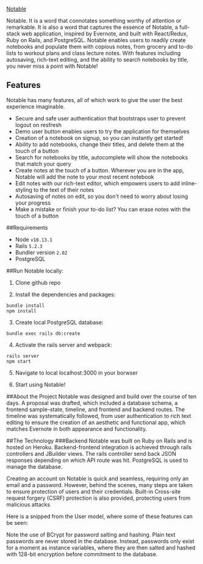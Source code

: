 [Notable](https://aa-notable.herokuapp.com/#/)

Notable. It is a word that connotates something worthy of attention or remarkable. It is also a word that captures the essence of Notable, a full-stack web application, inspired by Evernote, and built with React/Redux, Ruby on Rails, and PostgreSQL. Notable enables users to readily create notebooks and populate them with copious notes, from grocery and to-do lists to workout plans and class lecture notes. With features including autosaving, rich-text editing, and the ability to search notebooks by title, you never miss a point with Notable!

## Features
Notable has many features, all of which work to give the user the best experience imaginable.

* Secure and safe user authentication that bootstraps user to prevent logout on resfresh
* Demo user button enables users to try the application for themselves
* Creation of a notebook on signup, so you can instantly get started! 
* Ability to add notebooks, change their titles, and delete them at the touch of a button
* Search for notebooks by title, autocomplete will show the notebooks that match your query
* Create notes at the touch of a button. Wherever you are in the app, Notable will add the note to your most recent notebook
* Edit notes with our rich-text editor, which empowers users to add inline-styling to the text of their notes
* Autosaving of notes on edit, so you don't need to worry about losing your progress
* Make a mistake or finish your to-do list? You can erase notes with the touch of a button

##Requirements
* Node ```v10.13.1```
* Rails ```5.2.3```
* Bundler version ```2.02```
* PostgreSQL

##Run Notable locally:
1. Clone github repo

2. Install the dependencies and packages:
  ```
  bundle install
  npm install
  ```
  
 3. Create local PostgreSQL database:
 ```
 bundle exec rails db:create
 ```
 
 4. Activate the rails server and webpack:
 ```
 rails server
 npm start
 ```
 
 5. Navigate to local localhost:3000 in your borwser
 
 6. Start using Notable!
 
##About the Project
Notable was designed and build over the course of ten days. A proposal was drafted, which included a database schema, a frontend sample-state, timeline, and frontend and backend routes. The timeline was systematically followed, from user authentication to rich text editing to ensure the creation of an aesthetic and functional app, which matches Evernote in both appearance and functionality.

##The Technology
###Backend
Notable was built on Ruby on Rails and is hosted on Heroku. Backend-frontend integration is achieved through rails controllers and JBuilder views. The rails controller send back JSON responses depending on which API route was hit. PostgreSQL is used to manage the database.

Creating an account on Notable is quick and seamless, requiring only an email and a password. However, behind the scenes, many steps are taken to ensure protection of users and their credentials. Built-in Cross-site request forgery (CSRF) protection is also provided, protecting users from malicious attacks

Here is a snipped from the User model, where some of these features can be seen:


Note the use of BCrypt for password salting and hashing. Plain text passwords are never stored in the database. Instead, passwords only exist for a moment as instance variables, where they are then salted and hashed with 128-bit encryption before commitment to the database.


